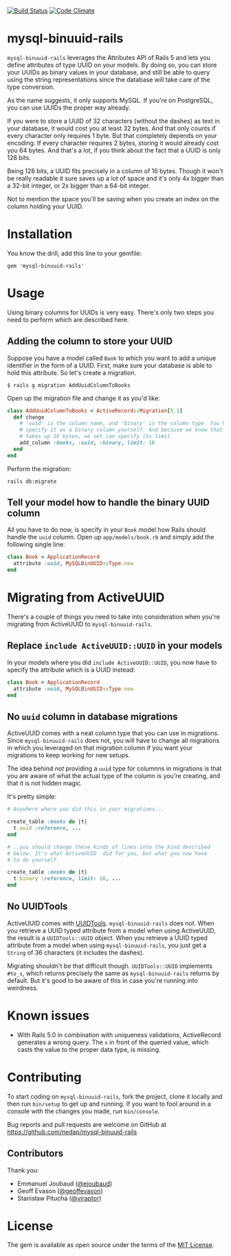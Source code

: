[![Build Status](https://travis-ci.org/nedap/mysql-binuuid-rails.svg?branch=master)](https://travis-ci.org/nedap/mysql-binuuid-rails)
[![Code Climate](https://codeclimate.com/github/nedap/mysql-binuuid-rails/badges/gpa.svg)](https://codeclimate.com/github/nedap/mysql-binuuid-rails)

# mysql-binuuid-rails

`mysql-binuuid-rails` leverages the Attributes API of Rails 5 and lets you
define attributes of type UUID on your models. By doing so, you can store your
UUIDs as binary values in your database, and still be able to query using
the string representations since the database will take care of the
type conversion.

As the name suggests, it only supports MySQL. If you're on PostgreSQL, you
can use UUIDs the proper way already.

If you were to store a UUID of 32 characters (without the dashes) as text in
your database, it would cost you at least 32 bytes. And that only counts if
every character only requires 1 byte. But that completely depends on your
encoding. If every character requires 2 bytes, storing it would already cost
you 64 bytes. And that's a lot, if you think about the fact that a UUID is
only 128 bits.

Being 128 bits, a UUID fits precisely in a column of 16 bytes. Though it won't
be really readable it sure saves up a lot of space and it's only 4x bigger
than a 32-bit integer, or 2x bigger than a 64-bit integer.

Not to mention the space you'll be saving when you create an index on the
column holding your UUID.

# Installation
You know the drill, add this line to your gemfile:

```
gem 'mysql-binuuid-rails'
```

# Usage
Using binary columns for UUIDs is very easy. There's only two steps you need to
perform which are described here.

## Adding the column to store your UUID
Suppose you have a model called `Book` to which you want to add a unique
identifier in the form of a UUID. First, make sure your database is able to
hold this attribute. So let's create a migration.

```
$ rails g migration AddUuidColumnToBooks
```

Open up the migration file and change it as you'd like:

```ruby
class AddUuidColumnToBooks < ActiveRecord::Migration[5.1]
  def change
    # 'uuid' is the column name, and 'binary' is the column type. You have to
    # specify it as a binary column yourself. And because we know that a UUID
    # takes up 16 bytes, we set can specify its limit.
    add_column :books, :uuid, :binary, limit: 16
  end
end
```

Perform the migration:

```
rails db:migrate
```

## Tell your model how to handle the binary UUID column
All you have to do now, is specify in your `Book` model how Rails should handle
the `uuid` column. Open up `app/models/book.rb` and simply add the following
single line:

```ruby
class Book < ApplicationRecord
  attribute :uuid, MySQLBinUUID::Type.new
end
```

# Migrating from ActiveUUID

There's a couple of things you need to take into consideration when you're
migrating from ActiveUUID to `mysql-binuuid-rails`.

## Replace `include ActiveUUID::UUID` in your models

In your models where you did `include ActiveUUID::UUID`, you now have to
specify the attribute which is a UUID instead:

```ruby
class Book < ApplicationRecord
  attribute :uuid, MySQLBinUUID::Type.new
end
```


## No `uuid` column in database migrations

ActiveUUID comes with a neat column type that you can use in migrations. Since
`mysql-binuuid-rails` does not, you will have to change all migrations in which
you leveraged on that migration column if you want your migrations to keep
working for new setups.

The idea behind *not* providing a `uuid` type for columnns in migrations is
that you are aware of what the actual type of the column is you're creating,
and that it is not hidden magic.

It's pretty simple:


```ruby
# Anywhere where you did this in your migrations...

create_table :books do |t|
  t.uuid :reference, ...
end

# ..you should change these kinds of lines into the kind described
# below. It's what ActiveUUID  did for you, but what you now have
# to do yourself.

create_table :books do |t|
  t.binary :reference, limit: 16, ...
end
```

## No UUIDTools

ActiveUUID comes with [UUIDTools](https://github.com/sporkmonger/uuidtools).
`mysql-binuuid-rails` does not. When you retrieve a UUID typed attribute from
a model when using ActiveUUID, the result is a `UUIDTools::UUID` object. When
you retrieve a UUID typed attribute from a model when using
`mysql-binuuid-rails`, you just get a `String` of 36 characters (it includes
the dashes).

Migrating shouldn't be that difficult though. `UUIDTools::UUID` implements
`#to_s`, which returns precisely the same as `mysql-binuuid-rails` returns
by default. But it's good to be aware of this in case you're running into
weirdness.


# Known issues

  * With Rails 5.0 in combination with uniqueness validations, ActiveRecord generates a wrong query. The `x` in front of the queried value, which casts the value to the proper data type, is missing.


# Contributing

To start coding on `mysql-binuuid-rails`, fork the project, clone it locally
and then run `bin/setup` to get up and running. If you want to fool around in
a console with the changes you made, run `bin/console`.

Bug reports and pull requests are welcome on GitHub at
https://github.com/nedap/mysql-binuuid-rails

## Contributors

Thank you:

  * Emmanuel Joubaud ([@ejoubaud](https://github.com/ejoubaud))
  * Geoff Evason ([@geoffevason](https://github.com/geoffevason))
  * Stanisław Pitucha ([@viraptor](https://github.com/viraptor))


# License

The gem is available as open source under the terms of the
[MIT License](http://opensource.org/licenses/MIT).
